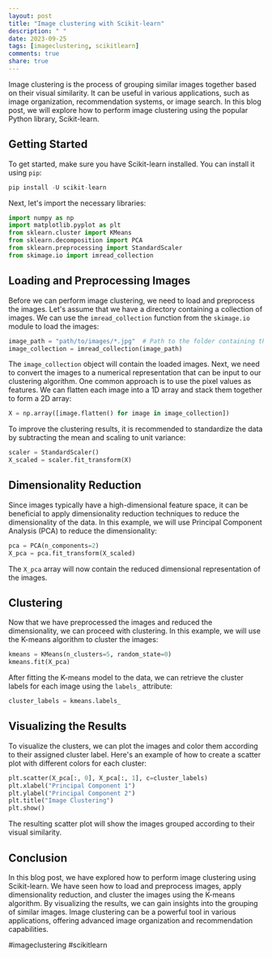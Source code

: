 ```yaml
---
layout: post
title: "Image clustering with Scikit-learn"
description: " "
date: 2023-09-25
tags: [imageclustering, scikitlearn]
comments: true
share: true
---
```


Image clustering is the process of grouping similar images together based on their visual similarity. It can be useful in various applications, such as image organization, recommendation systems, or image search. In this blog post, we will explore how to perform image clustering using the popular Python library, Scikit-learn.

## Getting Started

To get started, make sure you have Scikit-learn installed. You can install it using `pip`:

```python
pip install -U scikit-learn
```

Next, let's import the necessary libraries:

```python
import numpy as np
import matplotlib.pyplot as plt
from sklearn.cluster import KMeans
from sklearn.decomposition import PCA
from sklearn.preprocessing import StandardScaler
from skimage.io import imread_collection
```

## Loading and Preprocessing Images

Before we can perform image clustering, we need to load and preprocess the images. Let's assume that we have a directory containing a collection of images. We can use the `imread_collection` function from the `skimage.io` module to load the images:

```python
image_path = "path/to/images/*.jpg"  # Path to the folder containing the images
image_collection = imread_collection(image_path)
```

The `image_collection` object will contain the loaded images. Next, we need to convert the images to a numerical representation that can be input to our clustering algorithm. One common approach is to use the pixel values as features. We can flatten each image into a 1D array and stack them together to form a 2D array:

```python
X = np.array([image.flatten() for image in image_collection])
```

To improve the clustering results, it is recommended to standardize the data by subtracting the mean and scaling to unit variance:

```python
scaler = StandardScaler()
X_scaled = scaler.fit_transform(X)
```

## Dimensionality Reduction

Since images typically have a high-dimensional feature space, it can be beneficial to apply dimensionality reduction techniques to reduce the dimensionality of the data. In this example, we will use Principal Component Analysis (PCA) to reduce the dimensionality:

```python
pca = PCA(n_components=2)
X_pca = pca.fit_transform(X_scaled)
```

The `X_pca` array will now contain the reduced dimensional representation of the images.

## Clustering

Now that we have preprocessed the images and reduced the dimensionality, we can proceed with clustering. In this example, we will use the K-means algorithm to cluster the images:

```python
kmeans = KMeans(n_clusters=5, random_state=0)
kmeans.fit(X_pca)
```

After fitting the K-means model to the data, we can retrieve the cluster labels for each image using the `labels_` attribute:

```python
cluster_labels = kmeans.labels_
```

## Visualizing the Results

To visualize the clusters, we can plot the images and color them according to their assigned cluster label. Here's an example of how to create a scatter plot with different colors for each cluster:

```python
plt.scatter(X_pca[:, 0], X_pca[:, 1], c=cluster_labels)
plt.xlabel("Principal Component 1")
plt.ylabel("Principal Component 2")
plt.title("Image Clustering")
plt.show()
```

The resulting scatter plot will show the images grouped according to their visual similarity.

## Conclusion

In this blog post, we have explored how to perform image clustering using Scikit-learn. We have seen how to load and preprocess images, apply dimensionality reduction, and cluster the images using the K-means algorithm. By visualizing the results, we can gain insights into the grouping of similar images. Image clustering can be a powerful tool in various applications, offering advanced image organization and recommendation capabilities.

#imageclustering #scikitlearn